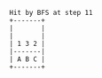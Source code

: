     Hit by BFS at step 11
    +-------+
    |       |
    |       |
    | 1 3 2 |
    |-------|
    | A B C |
    +-------+